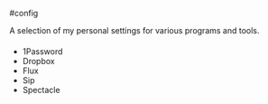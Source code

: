 #config

A selection of my personal settings for various programs and tools.

####
- 1Password
- Dropbox
- Flux
- Sip
- Spectacle
